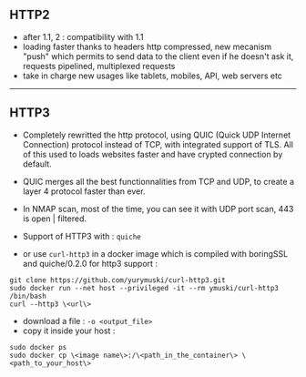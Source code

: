 ## HTTP2

- after 1.1, 2 : compatibility with 1.1
- loading faster thanks to headers http compressed, new mecanism "push" which permits to send data to the client even if he doesn't ask it, requests pipelined, multiplexed requests
- take in charge new usages like tablets, mobiles, API, web servers etc

---

## HTTP3

- Completely rewritted the http protocol, using QUIC (Quick UDP Internet Connection) protocol instead of TCP, with integrated support of TLS. All of this used to loads websites faster and have crypted connection by default.

- QUIC merges all the best functionnalities from TCP and UDP, to create a layer 4 protocol faster than ever.

- In NMAP scan, most of the time, you can see it with UDP port scan, 443 is open | filtered.

- Support of HTTP3 with : ```quiche```
- or use ```curl-http3``` in a docker image which is compiled with boringSSL and quiche/0.2.0 for http3 support :
```
git clone https://github.com/yurymuski/curl-http3.git
sudo docker run --net host --privileged -it --rm ymuski/curl-http3 /bin/bash 
curl --http3 \<url\>
```
- download a file : ```-o <output_file>```
- copy it inside your host : 
```
sudo docker ps
sudo docker cp \<image name\>:/\<path_in_the_container\> \<path_to_your_host\>
```
